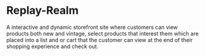 # Replay-Realm
  A interactive and dynamic storefront site where customers can view products both new and vintage, select products that interest them which are placed into a list and or cart that the customer can view at the end of their shopping experience and check out.
